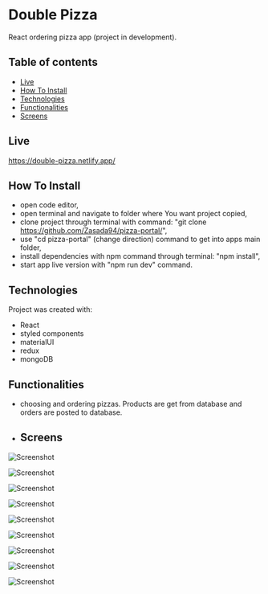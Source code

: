 # Double Pizza
React ordering pizza app (project in development).

## Table of contents
- [Live](#live)
- [How To Install](#how-to-install)
- [Technologies](#technologies)
- [Functionalities](#functionalities)
- [Screens](#screens)

## Live
https://double-pizza.netlify.app/

## How To Install

- open code editor,
- open terminal and navigate to folder where You want project copied,
- clone project through terminal with command: "git clone https://github.com/Zasada94/pizza-portal/",
- use "cd pizza-portal" (change direction) command to get into apps main folder,
- install dependencies with npm command through terminal: "npm install",
- start app live version with "npm run dev" command.
  
## Technologies

Project was created with:

- React
- styled components
- materialUI
- redux
- mongoDB

## Functionalities

- choosing and ordering pizzas. Products are get from database and orders are posted to database.

- ## Screens

![Screenshot](./src/images/screenshots/Screenshot_4.jpg)

![Screenshot](./src/images/screenshots/Screenshot_5.jpg)

![Screenshot](./src/images/screenshots/Screenshot_6.jpg)

![Screenshot](./src/images/screenshots/Screenshot_7.jpg)

![Screenshot](./src/images/screenshots/Screenshot_8.jpg)

![Screenshot](./src/images/screenshots/Screenshot_9.jpg)

![Screenshot](./src/images/screenshots/Screenshot_10.jpg)

![Screenshot](./src/images/screenshots/Screenshot_11.jpg)

![Screenshot](./src/images/screenshots/Screenshot_12.jpg)
